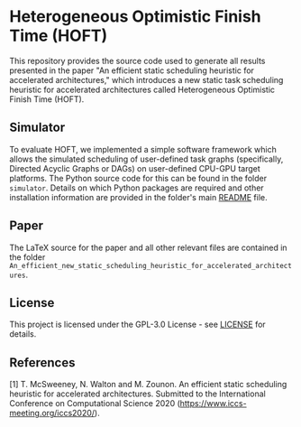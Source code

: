 # Heterogeneous Optimistic Finish Time (HOFT)

This repository provides the source code used to generate all results presented in the paper "An efficient static scheduling heuristic for accelerated architectures," which introduces a new static task scheduling heuristic for accelerated architectures called Heterogeneous Optimistic Finish Time (HOFT). 

## Simulator

To evaluate HOFT, we implemented a simple software framework which allows the simulated scheduling of user-defined task graphs (specifically, Directed Acyclic Graphs or DAGs) on user-defined CPU-GPU target platforms. The Python source code for this can be found in the folder `simulator`. Details on which Python packages are required and other installation information are provided in the folder's main [README](simulator/README.md) file.

## Paper

The LaTeX source for the paper and all other relevant files are contained in the folder `An_efficient_new_static_scheduling_heuristic_for_accelerated_architectures`.

## License

This project is licensed under the GPL-3.0 License - see [LICENSE](LICENSE) for details.

## References

[1] T. McSweeney, N. Walton and M. Zounon. An efficient static scheduling heuristic for accelerated architectures. Submitted to the International Conference on Computational Science 2020 (<https://www.iccs-meeting.org/iccs2020/>).
